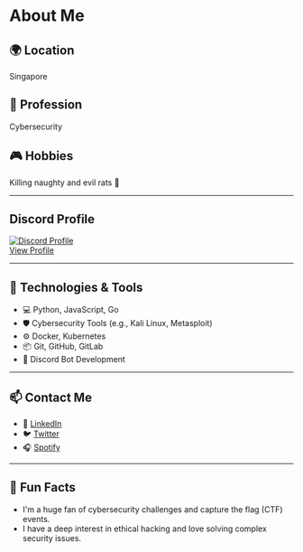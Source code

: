 # About Me

## 🌍 Location
Singapore

## 💼 Profession
Cybersecurity

## 🎮 Hobbies
Killing naughty and evil rats 🐀

---

## Discord Profile

[![Discord Profile](https://discord.com/assets/7db4a0b9e8e7c4c5a04d22f3a11d4c11.png)](https://discord.com/users/your-discord-id)  
[View Profile](https://discord.com/users/your-discord-id)

---

## 🔧 Technologies & Tools
- 💻 Python, JavaScript, Go
- 🛡️ Cybersecurity Tools (e.g., Kali Linux, Metasploit)
- ⚙️ Docker, Kubernetes
- 📦 Git, GitHub, GitLab
- 📱 Discord Bot Development

---

## 📫 Contact Me
- 💼 [LinkedIn](https://www.linkedin.com/in/your-profile)
- 🐦 [Twitter](https://twitter.com/your-profile)
- 🎧 [Spotify](https://open.spotify.com/user/your-profile)

---

## 🚀 Fun Facts
- I'm a huge fan of cybersecurity challenges and capture the flag (CTF) events.
- I have a deep interest in ethical hacking and love solving complex security issues.
